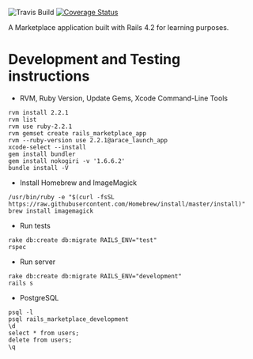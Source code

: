 ![Travis Build](https://travis-ci.org/benhawker/rails_marketplace.svg?branch=master)
[![Coverage Status](https://coveralls.io/repos/benhawker/rails_marketplace/badge.svg?branch=master&service=github)](https://coveralls.io/github/benhawker/rails_marketplace?branch=master)


A Marketplace application built with Rails 4.2 for learning purposes.


Development and Testing instructions
========

* RVM, Ruby Version, Update Gems, Xcode Command-Line Tools
```
rvm install 2.2.1
rvm list
rvm use ruby-2.2.1
rvm gemset create rails_marketplace_app
rvm --ruby-version use 2.2.1@arace_launch_app
xcode-select --install
gem install bundler
gem install nokogiri -v '1.6.6.2'
bundle install -V
```

* Install Homebrew and ImageMagick
```
/usr/bin/ruby -e "$(curl -fsSL https://raw.githubusercontent.com/Homebrew/install/master/install)"
brew install imagemagick
```

* Run tests
```
rake db:create db:migrate RAILS_ENV="test"
rspec
```

* Run server
```
rake db:create db:migrate RAILS_ENV="development"
rails s
```

* PostgreSQL
```
psql -l
psql rails_marketplace_development
\d
select * from users;
delete from users;
\q
```
